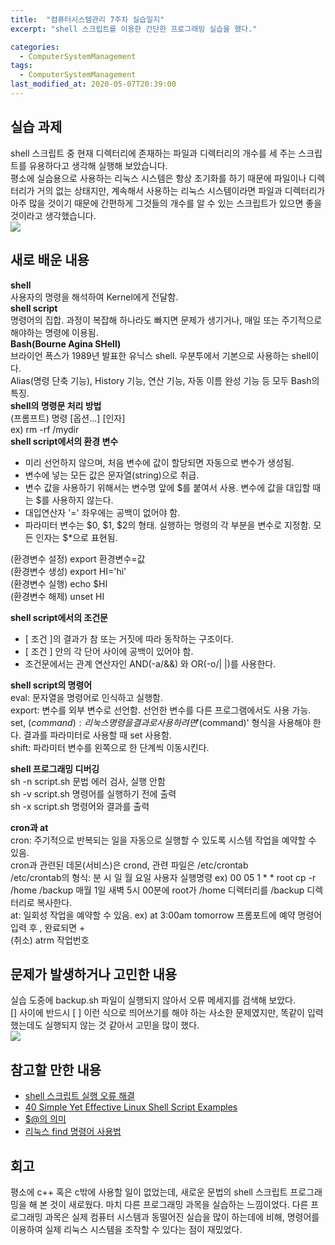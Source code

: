 ```yaml
---
title:  "컴퓨터시스템관리 7주차 실습일지"
excerpt: "shell 스크립트를 이용한 간단한 프로그래밍 실습을 했다."

categories:
  - ComputerSystemManagement
tags:
  - ComputerSystemManagement
last_modified_at: 2020-05-07T20:39:00
--- 
```

## 실습 과제  
shell 스크립트 중 현재 디렉터리에 존재하는 파일과 디렉터리의 개수를 세 주는 스크립트를 유용하다고 생각해 실행해 보았습니다.  
평소에 실습용으로 사용하는 리눅스 시스템은 항상 초기화를 하기 때문에 파일이나 디렉터리가 거의 없는 상태지만, 계속해서 사용하는 리눅스 시스템이라면 파일과 디렉터리가 아주 많을 것이기 때문에 간편하게 그것들의 개수를 알 수 있는 스크립트가 있으면 좋을 것이라고 생각했습니다.  
![](https://salmon99.github.io/assets/images/7week/2.PNG)  


## 새로 배운 내용  
**shell**  
사용자의 명령을 해석하여 Kernel에게 전달함.  
**shell script**  
명령어의 집합. 과정이 복잡해 하나라도 빠지면 문제가 생기거나, 매일 또는 주기적으로 해야하는 명령에 이용됨.  
**Bash(Bourne Agina SHell)**  
브라이언 폭스가 1989년 발표한 유닉스 shell. 우분투에서 기본으로 사용하는 shell이다.  
Alias(명령 단축 기능), History 기능, 연산 기능, 자동 이름 완성 기능 등 모두 Bash의 특징.  
**shell의 명령문 처리 방법**  
(프롬프트) 명령 [옵션...] [인자]  
ex) rm -rf /mydir  
**shell script에서의 환경 변수**  
- 미리 선언하지 않으며, 처음 변수에 값이 할당되면 자동으로 변수가 생성됨.  
- 변수에 넣는 모든 값은 문자열(string)으로 취급.  
- 변수 값을 사용하기 위해서는 변수명 앞에 $를 붙여서 사용. 변수에 값을 대입할 때는 $를 사용하지 않는다.  
- 대입연산자 '=' 좌우에는 공백이 없어야 함.  
- 파라미터 변수는 $0, $1, $2의 형태. 실행하는 명령의 각 부분을 변수로 지정함. 모든 인자는 $*으로 표현됨.  
  
(환경변수 설정) export 환경변수=값  
(환경변수 생성) export HI='hi'  
(환경변수 실행) echo $HI  
(환경변수 해제) unset HI  
  
**shell script에서의 조건문**  
- [ 조건 ]의 결과가 참 또는 거짓에 따라 동작하는 구조이다.  
- [ 조건 ] 안의 각 단어 사이에 공백이 있어야 함.  
- 조건문에서는 관계 연산자인 AND(-a/&&) 와  OR(-o/| |)를 사용한다.  
  
**shell script의 명령어**  
eval: 문자열을 명령어로 인식하고 실행함.  
export: 변수를 외부 변수로 선언함. 선언한 변수를 다른 프로그램에서도 사용 가능.  
set, $(command): 리눅스 명령을 결과로 사용하려면 '$(command)' 형식을 사용해야 한다. 결과를 파라미터로 사용할 때 set 사용함.  
shift: 파라미터 변수를 왼쪽으로 한 단계씩 이동시킨다.  

**shell 프로그래밍 디버깅**  
sh -n script.sh 문법 에러 검사, 실행 안함  
sh -v script.sh 명령어를 실행하기 전에 출력  
sh -x script.sh 명령어와 결과를 출력  
  
**cron과 at**  
cron: 주기적으로 반복되는 일을 자동으로 실행할 수 있도록 시스템 작업을 예약할 수 있음.  
cron과 관련된 데몬(서비스)은 crond, 관련 파일은 /etc/crontab  
/etc/crontab의 형식: 분 시 일 월 요일 사용자 실행명령 ex) 00 05 1 * * root cp -r /home /backup 매월 1일 새벽 5시 00분에 root가 /home 디렉터리를 /backup 디렉터리로 복사한다.  
at: 일회성 작업을 예약할 수 있음. ex) at 3:00am tomorrow 프롬포트에 예약 명령어 입력 후 <enter>, 완료되면 <ctrl>+<d>  
(취소) atrm 작업번호  

## 문제가 발생하거나 고민한 내용  
실습 도중에 backup.sh 파일이 실행되지 않아서 오류 메세지를 검색해 보았다.  
[] 사이에 반드시 [  ] 이런 식으로 띄어쓰기를 해야 하는 사소한 문제였지만, 똑같이 입력했는데도 실행되지 않는 것 같아서 고민을 많이 했다.  
![](https://salmon99.github.io/assets/images/7week/1.PNG)  
  
## 참고할 만한 내용  
* [shell 스크립트 실행 오류 해결](https://stackoverflow.com/questions/15849095/bash-shell-script-error-sh-missing)  
* [40 Simple Yet Effective Linux Shell Script Examples](https://www.ubuntupit.com/simple-yet-effective-linux-shell-script-examples/)
* [$@의 의미](https://stackoverflow.com/questions/9994295/what-does-mean-in-a-shell-script)  
* [리눅스 find 명령어 사용법](https://recipes4dev.tistory.com/156) 
  
## 회고  
평소에 c++ 혹은 c밖에 사용할 일이 없었는데, 새로운 문법의 shell 스크립트 프로그래밍을 해 본 것이 새로웠다. 마치 다른 프로그래밍 과목을 실습하는 느낌이었다. 다른 프로그래밍 과목은 실제 컴퓨터 시스템과 동떨어진 실습을 많이 하는데에 비해, 명령어를 이용하여 실제 리눅스 시스템을 조작할 수 있다는 점이 재밌었다. 
